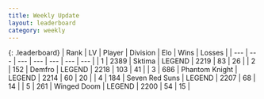```yaml
---
title: Weekly Update
layout: leaderboard
category: weekly
---
```


{: .leaderboard}
| Rank | LV | Player | Division | Elo | Wins | Losses |
| --- | --- | --- | --- | --- | --- | --- |
| <span data-change="-">1</span> | 2389 | <span title="ID: 353063">Sktima</span> | LEGEND | <span data-change="-">2219</span> | <span data-change="-">83</span> | <span data-change="-">26</span> |
| <span data-change="-">2</span> | 152 | <span title="ID: 81974">Demfro</span> | LEGEND | <span data-change="-">2218</span> | <span data-change="-">103</span> | <span data-change="-">41</span> |
| <span data-change="-">3</span> | 686 | <span title="ID: 742939">Phantom Knight</span> | LEGEND | <span data-change="-">2214</span> | <span data-change="-">60</span> | <span data-change="-">20</span> |
| <span data-change="-">4</span> | 184 | <span title="ID: 670324">Seven Red Suns</span> | LEGEND | <span data-change="-">2207</span> | <span data-change="-">68</span> | <span data-change="-">14</span> |
| <span data-change="-3">5</span> | 261 | <span title="ID: 744396">Winged Doom</span> | LEGEND | <span data-change="196">2200</span> | <span data-change="36">54</span> | <span data-change="12">15</span> |
